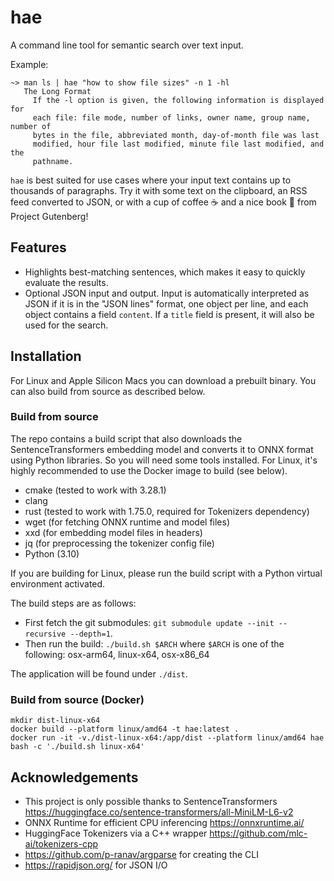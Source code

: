 # hae

A command line tool for semantic search over text input.

Example:
```
~> man ls | hae "how to show file sizes" -n 1 -hl
   The Long Format
     If the -l option is given, the following information is displayed for
     each file: file mode, number of links, owner name, group name, number of
     bytes in the file, abbreviated month, day-of-month file was last
     modified, hour file last modified, minute file last modified, and the
     pathname.
```

`hae` is best suited for use cases where your input text contains up to thousands of paragraphs. Try it with some text on the clipboard, an RSS feed converted to JSON, or with a cup of coffee ☕ and a nice book 📖 from Project Gutenberg!

## Features
- Highlights best-matching sentences, which makes it easy to quickly evaluate the results.
- Optional JSON input and output. Input is automatically interpreted as JSON if it is in the "JSON lines" format, one object per line, and each object contains a field `content`. If a `title` field is present, it will also be used for the search.

## Installation
For Linux and Apple Silicon Macs you can download a prebuilt binary. You can also build from source as described below.

### Build from source
The repo contains a build script that also downloads the SentenceTransformers embedding model and converts it to ONNX format using Python libraries. So you will need some tools installed. For Linux, it's highly recommended to use the Docker image to build (see below).

- cmake (tested to work with 3.28.1)
- clang
- rust (tested to work with 1.75.0, required for Tokenizers dependency)
- wget (for fetching ONNX runtime and model files)
- xxd (for embedding model files in headers)
- jq (for preprocessing the tokenizer config file)
- Python (3.10)

If you are building for Linux, please run the build script with a Python virtual environment activated.

The build steps are as follows:
- First fetch the git submodules: `git submodule update --init --recursive --depth=1`.
- Then run the build:
`./build.sh $ARCH` where `$ARCH` is one of the following: osx-arm64, linux-x64, osx-x86_64

The application will be found under `./dist`.

### Build from source (Docker)
```
mkdir dist-linux-x64
docker build --platform linux/amd64 -t hae:latest .
docker run -it -v./dist-linux-x64:/app/dist --platform linux/amd64 hae bash -c './build.sh linux-x64'
```

## Acknowledgements
- This project is only possible thanks to SentenceTransformers https://huggingface.co/sentence-transformers/all-MiniLM-L6-v2
- ONNX Runtime for efficient CPU inferencing https://onnxruntime.ai/
- HuggingFace Tokenizers via a C++ wrapper https://github.com/mlc-ai/tokenizers-cpp
- https://github.com/p-ranav/argparse for creating the CLI
- https://rapidjson.org/ for JSON I/O

